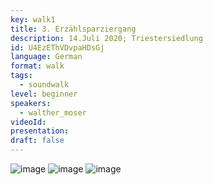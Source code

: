 ```yaml
---
key: walk1
title: 3. Erzählsparziergang
description: 14.Juli 2020; Triestersiedlung
id: U4EzEThVDvpaHDsGj
language: German
format: walk
tags:
  - soundwalk
level: beginner
speakers:
  - walther_moser
videoId: 
presentation: 
draft: false
---
```



![image](/images/sessions/3erzaehlsparziergang1.jpg)
![image](/images/sessions/3erzaehlsparziergang2.jpg)
![image](/images/sessions/3erzaehlsparziergang3.jpg)
